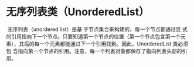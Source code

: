 # 无序列表类（UnorderedList）

​        无序列表（unordered list）是基 于节点集合来构建的，每一个节点都通过显 式的引用指向下一个节点。只要知道第一个节点的位置（第一个节点包含第一个元 素），其后的每一个元素都能通过下一个引用找到。因此，UnorderedList 类必须包 含指向第一个节点的引用。注意，每一个列表对象都保存了指向列表头部的引用。

> 



